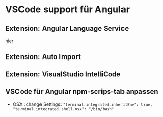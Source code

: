 # VSCode support für Angular
## Extension: Angular Language Service
[hier](https://marketplace.visualstudio.com/items?itemName=Angular.ng-template)
## Extension: Auto Import
## Extension: VisualStudio IntelliCode
## VSCode für Angular npm-scrips-tab anpassen
* OSX : change Settings: `"terminal.integrated.inheritEnv": true,
"terminal.integrated.shell.osx": "/bin/bash"`
